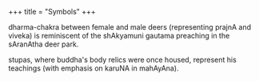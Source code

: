 +++
title = "Symbols"
+++

dharma-chakra between female and male deers (representing prajnA and viveka) is reminiscent of the shAkyamuni gautama preaching in the sAranAtha deer park.

stupas, where buddha's body relics were once housed, represent his teachings (with emphasis on karuNA in mahAyAna).
